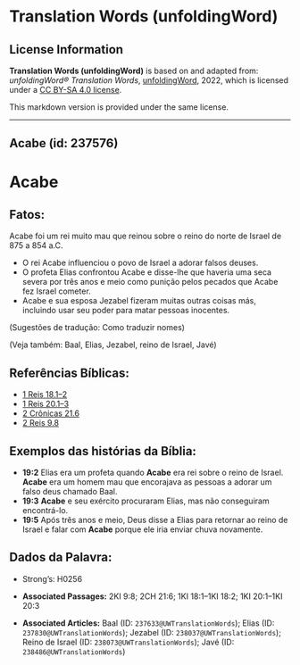 # Translation Words (unfoldingWord)

## License Information

**Translation Words (unfoldingWord)** is based on and adapted from: _unfoldingWord® Translation Words_, [unfoldingWord](https://unfoldingword.org/utw), 2022, which is licensed under a [CC BY-SA 4.0 license](https://creativecommons.org/licenses/by-sa/4.0/legalcode.en).

This markdown version is provided under the same license.



--------------------------------

## Acabe (id: 237576)

Acabe
=====

Fatos:
------

Acabe foi um rei muito mau que reinou sobre o reino do norte de Israel de 875 a 854 a.C.

* O rei Acabe influenciou o povo de Israel a adorar falsos deuses.
* O profeta Elias confrontou Acabe e disse\-lhe que haveria uma seca severa por três anos e meio como punição pelos pecados que Acabe fez Israel cometer.
* Acabe e sua esposa Jezabel fizeram muitas outras coisas más, incluindo usar seu poder para matar pessoas inocentes.

(Sugestões de tradução: Como traduzir nomes)

(Veja também: Baal, Elias, Jezabel, reino de Israel, Javé)

Referências Bíblicas:
---------------------

* [1 Reis 18\.1–2](https://ref.ly/1Kgs18:1-1Kgs18:2)
* [1 Reis 20\.1–3](https://ref.ly/1Kgs20:1-1Kgs20:3)
* [2 Crônicas 21\.6](https://ref.ly/2Chr21:6)
* [2 Reis 9\.8](https://ref.ly/2Kgs9:8)

Exemplos das histórias da Bíblia:
---------------------------------

* **19:2** Elias era um profeta quando **Acabe** era rei sobre o reino de Israel. **Acabe** era um homem mau que encorajava as pessoas a adorar um falso deus chamado Baal.
* **19:3** **Acabe** e seu exército procuraram Elias, mas não conseguiram encontrá\-lo.
* **19:5** Após três anos e meio, Deus disse a Elias para retornar ao reino de Israel e falar com **Acabe** porque ele iria enviar chuva novamente.

Dados da Palavra:
-----------------

* Strong’s: H0256

* **Associated Passages:** 2KI 9:8; 2CH 21:6; 1KI 18:1–1KI 18:2; 1KI 20:1–1KI 20:3
* **Associated Articles:** Baal (ID: `237633@UWTranslationWords`); Elias (ID: `237830@UWTranslationWords`); Jezabel (ID: `238037@UWTranslationWords`); Reino de Israel (ID: `238073@UWTranslationWords`); Javé (ID: `238486@UWTranslationWords`)

